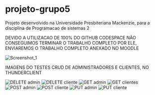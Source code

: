 # projeto-grupo5
Projeto desenvolvido na Universidade Presbiteriana Mackenzie, para a disciplina de Programacao de sistemas 2

DEVIDO A UTILIZACAO DE 100% DO GITHUB CODESPACE NÃO CONSEGUIMOS TERMINAR O TRABALHO COMPLETO POR ELE, ENVIAREMOS O TRABALHO COMPLETO ANEXADO NO MOODLE

![Screenshot_1](https://github.com/user-attachments/assets/2209cf05-e87b-46a8-bee6-1a7a735f6b33)

IMAGENS DO TESTES CRUD DE ADMINISTRADORES E CLIENTES, NO THUNDERCLIENT

![DELETE admin](https://github.com/user-attachments/assets/40f27af7-9cb3-49b5-895b-0c6e745c9e82)
![DELETE cliente](https://github.com/user-attachments/assets/c9442af9-a1d6-47e2-a0a0-7e1ee9a08a44)
![GET admin](https://github.com/user-attachments/assets/c35afed0-b148-465b-ac86-ed2168e5c28d)
![GET clientes](https://github.com/user-attachments/assets/da5bdc8c-dd61-446e-8232-a8bc1ffc1ed3)
![POST admin](https://github.com/user-attachments/assets/b30128f2-18a0-4f8e-a7b6-322d7a962984)
![POST cliente](https://github.com/user-attachments/assets/04fdd6fa-e26f-4202-b9d7-4f38c6a4e570)
![PUT admin](https://github.com/user-attachments/assets/b671765a-d0ef-4ac1-971d-10aa7e077480)
![PUT cliente](https://github.com/user-attachments/assets/0917b179-2ec9-4a1e-889f-3cd9137f4b6a)
